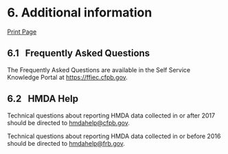 # 6. Additional information

<a class="printBtn" href="javascript:window.print()" target="_self">
Print Page
</a>

## 6.1 &nbsp; Frequently Asked Questions

The Frequently Asked Questions are available in the Self Service Knowledge Portal at https://ffiec.cfpb.gov.

## 6.2 &nbsp; HMDA Help

Technical questions about reporting HMDA data collected in or after 2017 should be directed to hmdahelp@cfpb.gov. 

Technical questions about reporting HMDA data collected in or before 2016 should be directed to hmdahelp@frb.gov.
